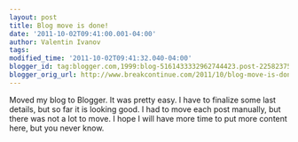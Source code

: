 ```yaml
---
layout: post
title: Blog move is done!
date: '2011-10-02T09:41:00.001-04:00'
author: Valentin Ivanov
tags: 
modified_time: '2011-10-02T09:41:32.040-04:00'
blogger_id: tag:blogger.com,1999:blog-5161433332962744423.post-2258237560816508097
blogger_orig_url: http://www.breakcontinue.com/2011/10/blog-move-is-done.html
---
```


Moved my blog to Blogger. It was pretty easy. I have to finalize some last details, but so far it is looking good. I had to move each post manually, but there was not a lot to move. I hope I will have more time to put more content here, but you never know.